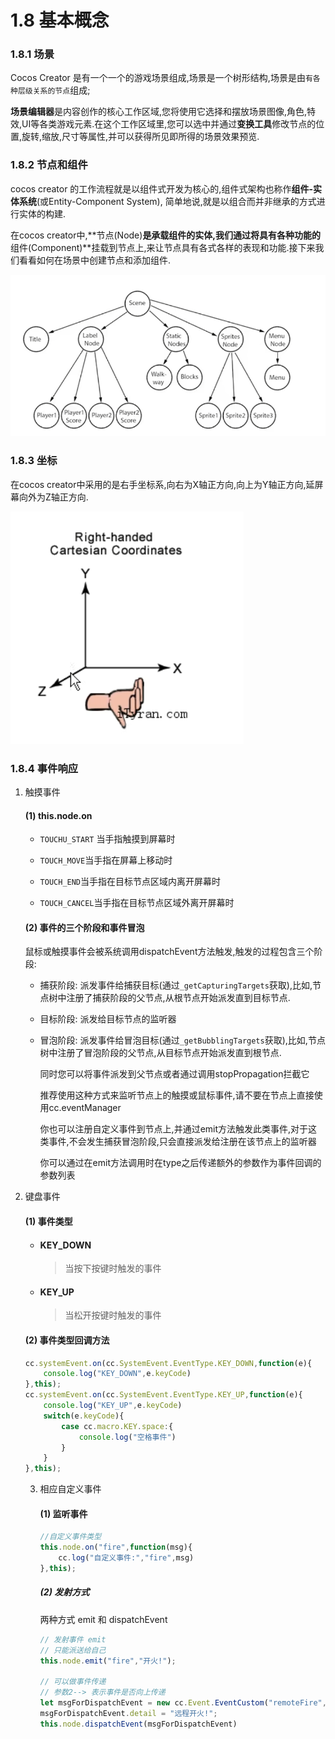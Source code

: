 # 1.8 基本概念

### 1.8.1 场景

Cocos Creator 是有一个一个的游戏场景组成,场景是一个树形结构,场景是由`有各种层级关系的节点`组成;

**场景编辑器**是内容创作的核心工作区域,您将使用它选择和摆放场景图像,角色,特效,UI等各类游戏元素.在这个工作区域里,您可以选中并通过**变换工具**修改节点的位置,旋转,缩放,尺寸等属性,并可以获得所见即所得的场景效果预览.

### 1.8.2 节点和组件

cocos creator 的工作流程就是以组件式开发为核心的,组件式架构也称作**组件-实体系统**(或Entity-Component System), 简单地说,就是以组合而并非继承的方式进行实体的构建.

在cocos creator中,**节点(Node)**是承载组件的实体,我们通过将具有各种功能的**组件(Component)**挂载到节点上,来让节点具有各式各样的表现和功能.接下来我们看看如何在场景中创建节点和添加组件.

![image-20230906211025902](./README.assets/image-20230906211025902.png)

### 1.8.3 坐标

在cocos creator中采用的是右手坐标系,向右为X轴正方向,向上为Y轴正方向,延屏幕向外为Z轴正方向.

![image-20230907211757354](./README.assets/image-20230907211757354.png)





### 1.8.4 事件响应

 1. 触摸事件

    #### (1) this.node.on

    * `TOUCHU_START` 当手指触摸到屏幕时

    - `TOUCH_MOVE`当手指在屏幕上移动时

    - `TOUCH_END`当手指在目标节点区域内离开屏幕时
    - `TOUCH_CANCEL`当手指在目标节点区域外离开屏幕时

    #### (2) 事件的三个阶段和事件冒泡

    鼠标或触摸事件会被系统调用dispatchEvent方法触发,触发的过程包含三个阶段:

    - 捕获阶段: 派发事件给捕获目标(通过`_getCapturingTargets`获取),比如,节点树中注册了捕获阶段的父节点,从根节点开始派发直到目标节点.

    - 目标阶段: 派发给目标节点的监听器

    - 冒泡阶段: 派发事件给冒泡目标(通过`_getBubblingTargets`获取),比如,节点树中注册了冒泡阶段的父节点,从目标节点开始派发直到根节点.

      同时您可以将事件派发到父节点或者通过调用stopPropagation拦截它

      推荐使用这种方式来监听节点上的触摸或鼠标事件,请不要在节点上直接使用cc.eventManager

      你也可以注册自定义事件到节点上,并通过emit方法触发此类事件,对于这类事件,不会发生捕获冒泡阶段,只会直接派发给注册在该节点上的监听器

      你可以通过在emit方法调用时在type之后传递额外的参数作为事件回调的参数列表

 2. 键盘事件

    #### (1) 事件类型

    - #### KEY_DOWN

      > 当按下按键时触发的事件

    - #### KEY_UP

      > 当松开按键时触发的事件

    #### (2) 事件类型回调方法

    ```js
    cc.systemEvent.on(cc.SystemEvent.EventType.KEY_DOWN,function(e){
        console.log("KEY_DOWN",e.keyCode)
    },this);
    cc.systemEvent.on(cc.SystemEvent.EventType.KEY_UP,function(e){
        console.log("KEY_UP",e.keyCode)
        switch(e.keyCode){
            case cc.macro.KEY.space:{
                console.log("空格事件")
            }
        }
    },this);
    ```

    3. 相应自定义事件

       #### (1) 监听事件

       ```js
       //自定义事件类型
       this.node.on("fire",function(msg){
           cc.log("自定义事件:","fire",msg)
       },this);
       ```
       
       ##### (2) 发射方式
       
       两种方式 emit 和 dispatchEvent
       
       ```js
       // 发射事件 emit
       // 只能派送给自己
       this.node.emit("fire","开火!");
       
       // 可以做事件传递
       // 参数2--> 表示事件是否向上传递
       let msgForDispatchEvent = new cc.Event.EventCustom("remoteFire",true);
       msgForDispatchEvent.detail = "远程开火!";
       this.node.dispatchEvent(msgForDispatchEvent)
       ```
       
       



























